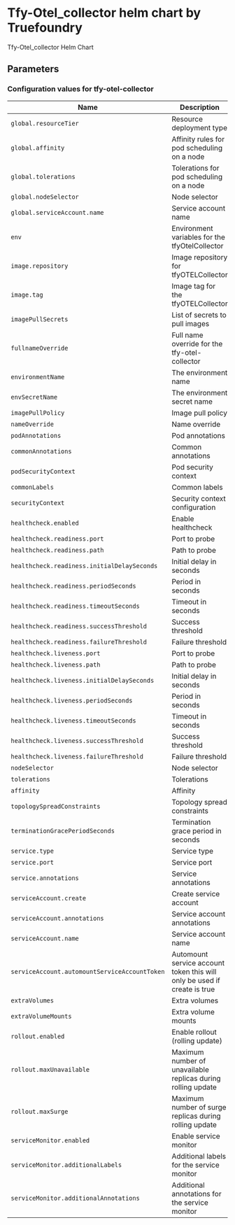 # Tfy-Otel_collector helm chart by Truefoundry

Tfy-Otel_collector Helm Chart 

## Parameters

### Configuration values for tfy-otel-collector

| Name                                          | Description                                                              | Value                                                |
| --------------------------------------------- | ------------------------------------------------------------------------ | ---------------------------------------------------- |
| `global.resourceTier`                         | Resource deployment type                                                 | `""`                                                 |
| `global.affinity`                             | Affinity rules for pod scheduling on a node                              | `{}`                                                 |
| `global.tolerations`                          | Tolerations for pod scheduling on a node                                 | `[]`                                                 |
| `global.nodeSelector`                         | Node selector                                                            | `{}`                                                 |
| `global.serviceAccount.name`                  | Service account name                                                     | `truefoundry`                                        |
| `env`                                         | Environment variables for the tfyOtelCollector                           | `{}`                                                 |
| `image.repository`                            | Image repository for tfyOTELCollector                                    | `tfy.jfrog.io/tfy-private-images/tfy-otel-collector` |
| `image.tag`                                   | Image tag for the tfyOTELCollector                                       | `1eabfc6a32c1b7a8959bbf8ac0412c5901389673`           |
| `imagePullSecrets`                            | List of secrets to pull images                                           | `[]`                                                 |
| `fullnameOverride`                            | Full name override for the tfy-otel-collector                            | `""`                                                 |
| `environmentName`                             | The environment name                                                     | `default`                                            |
| `envSecretName`                               | The environment secret name                                              | `""`                                                 |
| `imagePullPolicy`                             | Image pull policy                                                        | `IfNotPresent`                                       |
| `nameOverride`                                | Name override                                                            | `""`                                                 |
| `podAnnotations`                              | Pod annotations                                                          | `{}`                                                 |
| `commonAnnotations`                           | Common annotations                                                       | `{}`                                                 |
| `podSecurityContext`                          | Pod security context                                                     | `{}`                                                 |
| `commonLabels`                                | Common labels                                                            | `{}`                                                 |
| `securityContext`                             | Security context configuration                                           | `{}`                                                 |
| `healthcheck.enabled`                         | Enable healthcheck                                                       | `true`                                               |
| `healthcheck.readiness.port`                  | Port to probe                                                            | `3000`                                               |
| `healthcheck.readiness.path`                  | Path to probe                                                            | `/health/status`                                     |
| `healthcheck.readiness.initialDelaySeconds`   | Initial delay in seconds                                                 | `30`                                                 |
| `healthcheck.readiness.periodSeconds`         | Period in seconds                                                        | `10`                                                 |
| `healthcheck.readiness.timeoutSeconds`        | Timeout in seconds                                                       | `1`                                                  |
| `healthcheck.readiness.successThreshold`      | Success threshold                                                        | `1`                                                  |
| `healthcheck.readiness.failureThreshold`      | Failure threshold                                                        | `3`                                                  |
| `healthcheck.liveness.port`                   | Port to probe                                                            | `3000`                                               |
| `healthcheck.liveness.path`                   | Path to probe                                                            | `/health/status`                                     |
| `healthcheck.liveness.initialDelaySeconds`    | Initial delay in seconds                                                 | `600`                                                |
| `healthcheck.liveness.periodSeconds`          | Period in seconds                                                        | `10`                                                 |
| `healthcheck.liveness.timeoutSeconds`         | Timeout in seconds                                                       | `1`                                                  |
| `healthcheck.liveness.successThreshold`       | Success threshold                                                        | `1`                                                  |
| `healthcheck.liveness.failureThreshold`       | Failure threshold                                                        | `3`                                                  |
| `nodeSelector`                                | Node selector                                                            | `{}`                                                 |
| `tolerations`                                 | Tolerations                                                              | `{}`                                                 |
| `affinity`                                    | Affinity                                                                 | `{}`                                                 |
| `topologySpreadConstraints`                   | Topology spread constraints                                              | `{}`                                                 |
| `terminationGracePeriodSeconds`               | Termination grace period in seconds                                      | `120`                                                |
| `service.type`                                | Service type                                                             | `ClusterIP`                                          |
| `service.port`                                | Service port                                                             | `4318`                                               |
| `service.annotations`                         | Service annotations                                                      | `{}`                                                 |
| `serviceAccount.create`                       | Create service account                                                   | `false`                                              |
| `serviceAccount.annotations`                  | Service account annotations                                              | `{}`                                                 |
| `serviceAccount.name`                         | Service account name                                                     | `""`                                                 |
| `serviceAccount.automountServiceAccountToken` | Automount service account token this will only be used if create is true | `false`                                              |
| `extraVolumes`                                | Extra volumes                                                            | `[]`                                                 |
| `extraVolumeMounts`                           | Extra volume mounts                                                      | `[]`                                                 |
| `rollout.enabled`                             | Enable rollout (rolling update)                                          | `true`                                               |
| `rollout.maxUnavailable`                      | Maximum number of unavailable replicas during rolling update             | `1`                                                  |
| `rollout.maxSurge`                            | Maximum number of surge replicas during rolling update                   | `50%`                                                |
| `serviceMonitor.enabled`                      | Enable service monitor                                                   | `true`                                               |
| `serviceMonitor.additionalLabels`             | Additional labels for the service monitor                                | `{}`                                                 |
| `serviceMonitor.additionalAnnotations`        | Additional annotations for the service monitor                           | `{}`                                                 |
